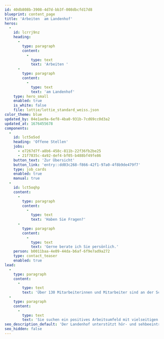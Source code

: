 ```yaml
---
id: 40db808b-3908-4d7d-bb3f-008dbcfd17d8
blueprint: content_page
title: 'Arbeiten  am Landenhof'
heros:
  -
    id: lcrrj9nz
    heading:
      -
        type: paragraph
        content:
          -
            type: text
            text: 'Arbeiten '
      -
        type: paragraph
        content:
          -
            type: text
            text: 'am Landenhof'
    type: hero_small
    enabled: true
    is_white: false
    file: lottie/lottie_standard_weiss.json
color_theme: blue
updated_by: 04e1ae9a-6ef8-4ba0-931b-7cd69cc0d3a2
updated_at: 1676455678
components:
  -
    id: lct5o5od
    heading: 'Offene Stellen'
    jobs:
      - e7267d7f-a8b6-458c-811b-22f36fb2be25
      - 21f7835c-4a92-4ef4-bf05-b488bf49fe86
    button_text: 'Zur Übersicht'
    button_link: 'entry::dd03c268-f866-42f1-97a0-4f8b9de479f7'
    type: job_cards
    enabled: true
    manual: true
  -
    id: lct5oqhp
    content:
      -
        type: paragraph
        content:
          -
            type: text
            text: 'Haben Sie Fragen?'
      -
        type: paragraph
        content:
          -
            type: text
            text: 'Gerne berate ich Sie persönlich.'
    person: b0011baa-4e09-44da-b6af-6f9e7ad9a272
    type: contact_teaser
    enabled: true
lead:
  -
    type: paragraph
    content:
      -
        type: text
        text: 'Über 130 Mitarbeiterinnen und Mitarbeiter sind an der Schwerhörigenschule Landenhof angestellt. Von der Primarlehrerin über sozialpädagogische Fachleute bis zur Köchin sind rund 40 Berufe vertreten.'
  -
    type: paragraph
    content:
      -
        type: text
        text: 'Sie suchen ein positives Arbeitsumfeld mit vielseitigen und verantwortungsvollen Aufgaben und möchten des Landenhofs mitgestalten? Dann bewerben Sie sich noch heute – wir prüfen Ihr Dossier gerne, auch wenn wir aktuell vielleicht keine offene Stelle haben.'
seo_description_default: 'Der Landenhof unterstützt hör- und sehbeeinträchtigte Kinder & Jugendliche in ihrem selbstbestimmten Leben durch Förderung ihrer Fähigkeiten & Entwicklung'
seo_hidden: false
---
```

